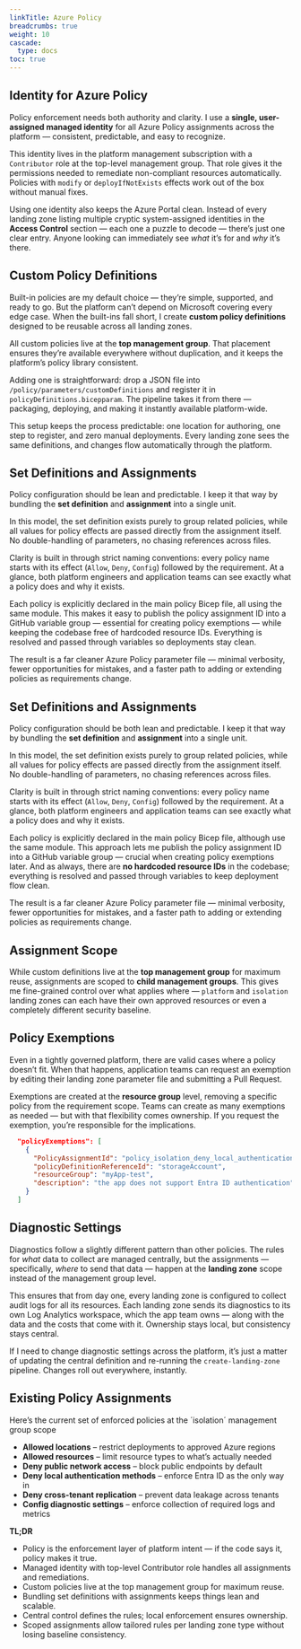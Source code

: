 ```yaml
---
linkTitle: Azure Policy
breadcrumbs: true
weight: 10
cascade:
  type: docs
toc: true
---
```


## Identity for Azure Policy

Policy enforcement needs both authority and clarity. I use a **single, user-assigned managed identity** for all Azure Policy assignments across the platform — consistent, predictable, and easy to recognize.

This identity lives in the platform management subscription with a `Contributor` role at the top-level management group. That role gives it the permissions needed to remediate non-compliant resources automatically. Policies with `modify` or `deployIfNotExists` effects work out of the box without manual fixes.

Using one identity also keeps the Azure Portal clean. Instead of every landing zone listing multiple cryptic system-assigned identities in the **Access Control** section — each one a puzzle to decode — there’s just one clear entry. Anyone looking can immediately see *what* it’s for and *why* it’s there.


## Custom Policy Definitions

Built-in policies are my default choice — they’re simple, supported, and ready to go. But the platform can’t depend on Microsoft covering every edge case. When the built-ins fall short, I create **custom policy definitions** designed to be reusable across all landing zones.

All custom policies live at the **top management group**. That placement ensures they’re available everywhere without duplication, and it keeps the platform’s policy library consistent.

Adding one is straightforward: drop a JSON file into `/policy/parameters/customDefinitions` and register it in `policyDefinitions.bicepparam`. The pipeline takes it from there — packaging, deploying, and making it instantly available platform-wide.

This setup keeps the process predictable: one location for authoring, one step to register, and zero manual deployments. Every landing zone sees the same definitions, and changes flow automatically through the platform.


## Set Definitions and Assignments

Policy configuration should be lean and predictable. I keep it that way by bundling the **set definition** and **assignment** into a single unit.

In this model, the set definition exists purely to group related policies, while all values for policy effects are passed directly from the assignment itself. No double-handling of parameters, no chasing references across files.

Clarity is built in through strict naming conventions: every policy name starts with its effect (`Allow`, `Deny`, `Config`) followed by the requirement. At a glance, both platform engineers and application teams can see exactly what a policy does and why it exists.

Each policy is explicitly declared in the main policy Bicep file, all using the same module. This makes it easy to publish the policy assignment ID into a GitHub variable group — essential for creating policy exemptions — while keeping the codebase free of hardcoded resource IDs. Everything is resolved and passed through variables so deployments stay clean.

The result is a far cleaner Azure Policy parameter file — minimal verbosity, fewer opportunities for mistakes, and a faster path to adding or extending policies as requirements change.


## Set Definitions and Assignments

Policy configuration should be both lean and predictable. I keep it that way by bundling the **set definition** and **assignment** into a single unit.

In this model, the set definition exists purely to group related policies, while all values for policy effects are passed directly from the assignment itself. No double-handling of parameters, no chasing references across files.

Clarity is built in through strict naming conventions: every policy name starts with its effect (`Allow`, `Deny`, `Config`) followed by the requirement. At a glance, both platform engineers and application teams can see exactly what a policy does and why it exists.

Each policy is explicitly declared in the main policy Bicep file, although use the same module. This approach lets me publish the policy assignment ID into a GitHub variable group — crucial when creating policy exemptions later. And as always, there are **no hardcoded resource IDs** in the codebase; everything is resolved and passed through variables to keep deployment flow clean.

The result is a far cleaner Azure Policy parameter file — minimal verbosity, fewer opportunities for mistakes, and a faster path to adding or extending policies as requirements change.

## Assignment Scope

While custom definitions live at the **top management group** for maximum reuse, assignments are scoped to **child management groups**. This gives me fine-grained control over what applies where — `platform` and `isolation` landing zones can each have their own approved resources or even a completely different security baseline.

## Policy Exemptions

Even in a tightly governed platform, there are valid cases where a policy doesn’t fit. When that happens, application teams can request an exemption by editing their landing zone parameter file and submitting a Pull Request.

Exemptions are created at the **resource group** level, removing a specific policy from the requirement scope. Teams can create as many exemptions as needed — but with that flexibility comes ownership. If you request the exemption, you’re responsible for the implications.

```json
  "policyExemptions": [
    {
      "PolicyAssignmentId": "policy_isolation_deny_local_authentication_id",
      "policyDefinitionReferenceId": "storageAccount",
      "resourceGroup": "myApp-test",
      "description": "the app does not support Entra ID authentication"
    }
  ]

```

## Diagnostic Settings

Diagnostics follow a slightly different pattern than other policies. The rules for *what* data to collect are managed centrally, but the assignments — specifically, *where* to send that data — happen at the **landing zone** scope instead of the management group level.

This ensures that from day one, every landing zone is configured to collect audit logs for all its resources. Each landing zone sends its diagnostics to its own Log Analytics workspace, which the app team owns — along with the data and the costs that come with it. Ownership stays local, but consistency stays central.

If I need to change diagnostic settings across the platform, it’s just a matter of updating the central definition and re-running the `create-landing-zone` pipeline. Changes roll out everywhere, instantly.

## Existing Policy Assignments

Here’s the current set of enforced policies at the ´isolation´ management group scope

- **Allowed locations** – restrict deployments to approved Azure regions  
- **Allowed resources** – limit resource types to what’s actually needed  
- **Deny public network access** – block public endpoints by default  
- **Deny local authentication methods** – enforce Entra ID as the only way in  
- **Deny cross-tenant replication** – prevent data leakage across tenants  
- **Config diagnostic settings** – enforce collection of required logs and metrics

**TL;DR**  

- Policy is the enforcement layer of platform intent — if the code says it, policy makes it true.  
- Managed identity with top-level Contributor role handles all assignments and remediations.  
- Custom policies live at the top management group for maximum reuse.  
- Bundling set definitions with assignments keeps things lean and scalable.  
- Central control defines the rules; local enforcement ensures ownership.  
- Scoped assignments allow tailored rules per landing zone type without losing baseline consistency.